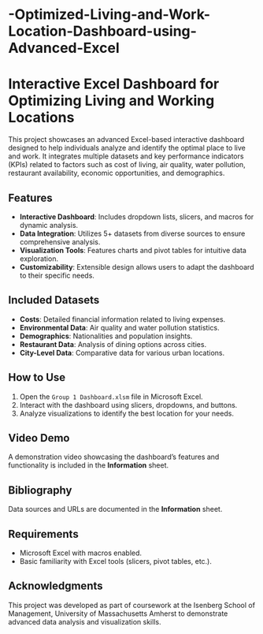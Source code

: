 # -Optimized-Living-and-Work-Location-Dashboard-using-Advanced-Excel

# Interactive Excel Dashboard for Optimizing Living and Working Locations  

This project showcases an advanced Excel-based interactive dashboard designed to help individuals analyze and identify the optimal place to live and work. It integrates multiple datasets and key performance indicators (KPIs) related to factors such as cost of living, air quality, water pollution, restaurant availability, economic opportunities, and demographics.  

## Features  
- **Interactive Dashboard**: Includes dropdown lists, slicers, and macros for dynamic analysis.  
- **Data Integration**: Utilizes 5+ datasets from diverse sources to ensure comprehensive analysis.  
- **Visualization Tools**: Features charts and pivot tables for intuitive data exploration.  
- **Customizability**: Extensible design allows users to adapt the dashboard to their specific needs.  

## Included Datasets  
- **Costs**: Detailed financial information related to living expenses.  
- **Environmental Data**: Air quality and water pollution statistics.  
- **Demographics**: Nationalities and population insights.  
- **Restaurant Data**: Analysis of dining options across cities.  
- **City-Level Data**: Comparative data for various urban locations.  

## How to Use  
1. Open the `Group 1 Dashboard.xlsm` file in Microsoft Excel.  
2. Interact with the dashboard using slicers, dropdowns, and buttons.  
3. Analyze visualizations to identify the best location for your needs.  

## Video Demo  
A demonstration video showcasing the dashboard’s features and functionality is included in the **Information** sheet.

## Bibliography  
Data sources and URLs are documented in the **Information** sheet.  

## Requirements  
- Microsoft Excel with macros enabled.  
- Basic familiarity with Excel tools (slicers, pivot tables, etc.).  

## Acknowledgments  
This project was developed as part of coursework at the Isenberg School of Management, University of Massachusetts Amherst to demonstrate advanced data analysis and visualization skills.
